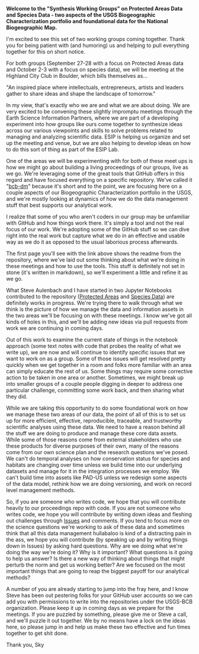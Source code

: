 **Welcome to the "Synthesis Working Groups" on Protected Areas Data and Species Data - two aspects of the USGS Biogeographic Characterization portfolio and foundational data for the National Biogeographic Map.**

I'm excited to see this set of two working groups coming together. Thank you for being patient with (and humoring) us and helping to pull everything together for this on short notice.

For both groups (September 27-28 with a focus on Protected Areas data and October 2-3 with a focus on species data), we will be meeting at the Highland City Club in Boulder, which bills themselves as...

"An inspired place where intellectuals, entrepreneurs, artists and leaders gather to share ideas and shape the landscape of tomorrow."

In my view, that's exactly who we are and what we are about doing. We are very excited to be convening these slightly impromptu meetings through the Earth Science Information Partners, where we are part of a developing experiment into how groups like ours come together to synthesize ideas across our various viewpoints and skills to solve problems related to managing and analyzing scientific data. ESIP is helping us organize and set up the meeting and venue, but we are also helping to develop ideas on how to do this sort of thing as part of the ESIP Lab.

One of the areas we will be experimenting with for both of these meet ups is how we might go about building a living proceedings of our groups, live as we go. We're leveraging some of the great tools that GitHub offers in this regard and have focused everything on a specific repository. We've called it "[bcb-dm](https://github.com/usgs-bcb/bcb-dm)" because it's short and to the point, we are focusing here on a couple aspects of our Biogeographic Characterization portfolio in the USGS, and we're mostly looking at dynamics of how we do the data management stuff that best supports our analytical work.

I realize that some of you who aren't coders in our group may be unfamiliar with GitHub and how things work there. It's simply a tool and not the real focus of our work. We're adopting some of the GitHub stuff so we can dive right into the real work but capture what we do in an effective and usable way as we do it as opposed to the usual laborious process afterwards.

The first page you'll see with the link above shows the readme from the repository, where we've laid out some thinking about what we're doing in these meetings and how to use the tools. This stuff is definitely not set in stone (it's written in markdown), so we'll experiment a little and refine it as we go.

What Steve Aulenbach and I have started in two Jupyter Notebooks contributed to the repository ([Protected Areas](https://github.com/usgs-bcb/bcb-dm/blob/master/Protected-Areas.ipynb) and [Species Data](https://github.com/usgs-bcb/bcb-dm/blob/master/Species%20Data.ipynb)) are definitely works in progress. We're trying there to walk through what we think is the picture of how we manage the data and information assets in the two areas we'll be focusing on with these meetings. I know we've got all kinds of holes in this, and we'll be adding new ideas via pull requests from work we are continuing in coming days.

Out of this work to examine the current state of things in the notebook approach (some text notes with code that probes the reality of what we write up), we are now and will continue to identify specific issues that we want to work on as a group. Some of those issues will get resolved pretty quickly when we get together in a room and folks more familiar with an area can simply educate the rest of us. Some things may require some corrective action to be taken in one area or another. Sometimes, we might break up into smaller groups of a couple people digging in deeper to address one particular challenge, committing some work back, and then sharing what they did.

While we are taking this opportunity to do some foundational work on how we manage these two areas of our data, the point of all of this is to set us up for more efficient, effective, reproducible, traceable, and trustworthy scientific analyses using these data. We need to have a reason behind all the stuff we are doing to produce and manage these core data assets. While some of those reasons come from external stakeholders who use these products for diverse purposes of their own, many of the reasons come from our own science plan and the research questions we've posed. We can't do temporal analyses on how conservation status for species and habitats are changing over time unless we build time into our underlying datasets and manage for it in the integration processes we employ. We can't build time into assets like PAD-US unless we redesign some aspects of the data model, rethink how we are doing versioning, and work on record level management methods.

So, if you are someone who writes code, we hope that you will contribute heavily to our proceedings repo with code. If you are not someone who writes code, we hope you will contribute by writing down ideas and fleshing out challenges through [Issues](https://github.com/usgs-bcb/bcb-dm/issues) and comments. If you tend to focus more on the science questions we're working to ask of these data and sometimes think that all this data management hullabaloo is kind of a distracting pain in the ass, we hope you will contribute (by speaking up and by writing things down in Issues) by asking hard questions. Why are we doing what we're doing the way we're doing it? Why is it important? What questions is it going to help us answer? Is there a new way of thinking about things that might perturb the norm and get us working better? Are we focused on the most important things that are going to reap the biggest payoff for our analytical methods?

A number of you are already starting to jump into the fray here, and I know Steve has been out pestering folks for your GitHub user accounts so we can add you with permissions to write into the repositories under the USGS-BCB organization. Please keep it up in coming days as we prepare for the meetings. If you are puzzled by something, please give me or Steve a call, and we'll puzzle it out together. We by no means have a lock on the ideas here, so please jump in and help us make these two effective and fun times together to get shit done.

Thank you,
Sky